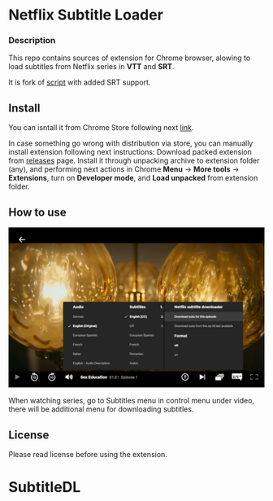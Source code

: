 # Netflix Subtitle Loader 

### Description
This repo contains sources of extension for Chrome browser, alowing to load subtitles from Netflix series in **VTT** and **SRT**.

It is fork of [script](https://greasyfork.org/en/scripts/26654-netflix-subtitle-downloader) with added SRT support.

## Install

You can isntall it from Chrome Store following next [link](https://chrome.google.com/webstore/detail/netflix-subtitle-loader/mecgfapokkplnpecnffhofjblngkikid?hl=en-US).

In case something go wrong with distribution via store, you can manually install extension following next instructions:
Download packed extension from [releases](https://github.com/vanIvan/Netflix-Subtitle-Loader/releases) page.
Install it through unpacking archive to extension folder (any), and performing next actions in Chrome **Menu** -> **More tools** -> **Extensions**, turn on **Developer mode**, and **Load unpacked** from extension folder.
 
## How to use

![alt text](example.jpg)

When watching series, go to Subtitles menu in control menu under video, there will be additional menu for downloading subtitles.

## License

Please read license before using the extension.
# SubtitleDL
